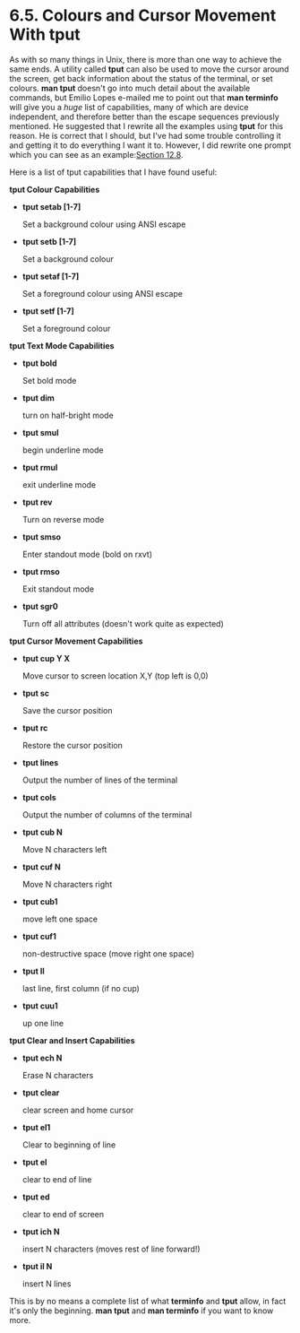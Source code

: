 # 6.5. Colours and Cursor Movement With **tput**

As with so many things in Unix, there is more than one way to achieve the same ends. A utility called **tput** can also be used to move the cursor around the screen, get back information about the status of the terminal, or set colours. **man tput** doesn't go into much detail about the available commands, but Emilio Lopes e-mailed me to point out that **man terminfo** will give you a *huge* list of capabilities, many of which are device independent, and therefore better than the escape sequences previously mentioned. He suggested that I rewrite all the examples using **tput** for this reason. He is correct that I should, but I've had some trouble controlling it and getting it to do everything I want it to. However, I did rewrite one prompt which you can see as an example:[Section 12.8](https://www.tldp.org/HOWTO/Bash-Prompt-HOWTO/clockt.html). 

Here is a list of tput capabilities that I have found useful:

**tput Colour Capabilities**

- **tput setab [1-7]**

  Set a background colour using ANSI escape

- **tput setb [1-7]**

  Set a background colour

- **tput setaf [1-7]**

  Set a foreground colour using ANSI escape

- **tput setf [1-7]**

  Set a foreground colour

**tput Text Mode Capabilities**

- **tput bold**

  Set bold mode

- **tput dim**

  turn on half-bright mode

- **tput smul**

  begin underline mode

- **tput rmul**

  exit underline mode

- **tput rev**

  Turn on reverse mode

- **tput smso**

  Enter standout mode (bold on rxvt)

- **tput rmso**

  Exit standout mode

- **tput sgr0**

  Turn off all attributes (doesn't work quite as expected)

**tput Cursor Movement Capabilities**

- **tput cup Y X**

  Move cursor to screen location X,Y (top left is 0,0)

- **tput sc**

  Save the cursor position

- **tput rc**

  Restore the cursor position

- **tput lines**

  Output the number of lines of the terminal

- **tput cols**

  Output the number of columns of the terminal

- **tput cub N**

  Move N characters left

- **tput cuf N**

  Move N characters right

- **tput cub1**

  move left one space

- **tput cuf1**

  non-destructive space (move right one space)

- **tput ll**

  last line, first column (if no cup)

- **tput cuu1**

  up one line

**tput Clear and Insert Capabilities**

- **tput ech N**

  Erase N characters

- **tput clear**

  clear screen and home cursor

- **tput el1**

  Clear to beginning of line

- **tput el**

  clear to end of line

- **tput ed**

  clear to end of screen

- **tput ich N**

  insert N characters (moves rest of line forward!)

- **tput il N**

  insert N lines

This is by no means a complete list of what **terminfo** and **tput** allow, in fact it's only the beginning. **man tput** and **man terminfo** if you want to know more.